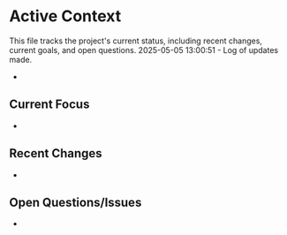 # Active Context

This file tracks the project's current status, including recent changes, current goals, and open questions.
2025-05-05 13:00:51 - Log of updates made.

-

## Current Focus

-

## Recent Changes

-

## Open Questions/Issues

-

